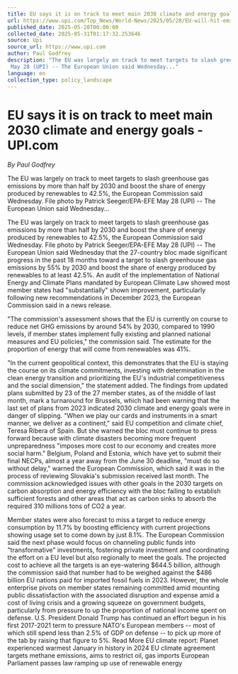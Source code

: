 ```yaml
---
title: EU says it is on track to meet main 2030 climate and energy goals - UPI.com
url: https://www.upi.com/Top_News/World-News/2025/05/28/EU-will-hit-emissions-energy-targets/6581748430636/
published_date: 2025-05-28T00:00:00
collected_date: 2025-05-31T01:17:32.253646
source: Upi
source_url: https://www.upi.com
author: Paul Godfrey
description: "The EU was largely on track to meet targets to slash greenhouse gas emissions by more than half by 2030 and boost the share of energy produced by renewables to 42.5%, the European Commission said Wednesday. File photo by Patrick Seeger/EPA-EFE 
 May 28 (UPI) -- The European Union said Wednesday..."
language: en
collection_type: policy_landscape
---
```


# EU says it is on track to meet main 2030 climate and energy goals - UPI.com

*By Paul Godfrey*

The EU was largely on track to meet targets to slash greenhouse gas emissions by more than half by 2030 and boost the share of energy produced by renewables to 42.5%, the European Commission said Wednesday. File photo by Patrick Seeger/EPA-EFE 
 May 28 (UPI) -- The European Union said Wednesday...

The EU was largely on track to meet targets to slash greenhouse gas emissions by more than half by 2030 and boost the share of energy produced by renewables to 42.5%, the European Commission said Wednesday. File photo by Patrick Seeger/EPA-EFE 
 May 28 (UPI) -- The European Union said Wednesday that the 27-country bloc made significant progress in the past 18 months toward a target to slash greenhouse gas emissions by 55% by 2030 and boost the share of energy produced by renewables to at least 42.5%. 
 An audit of the implementation of National Energy and Climate Plans mandated by European Climate Law showed most member states had "substantially" shown improvement, particularly following new recommendations in December 2023, the European Commission said in a news release.
 
 "The commission's assessment shows that the EU is currently on course to reduce net GHG emissions by around 54% by 2030, compared to 1990 levels, if member states implement fully existing and planned national measures and EU policies," the commission said. 
 The estimate for the proportion of energy that will come from renewables was 41%.
 
 "In the current geopolitical context, this demonstrates that the EU is staying the course on its climate commitments, investing with determination in the clean energy transition and prioritizing the EU's industrial competitiveness and the social dimension," the statement added. 
 The findings from updated plans submitted by 23 of the 27 member states, as of the middle of last month, mark a turnaround for Brussels, which had been warning that the last set of plans from 2023 indicated 2030 climate and energy goals were in danger of slipping. 
 "When we play our cards and instruments in a smart manner, we deliver as a continent," said EU competition and climate chief, Teresa Ribera of Spain. 
 But she warned the bloc must continue to press forward because with climate disasters becoming more frequent unpreparedness "imposes more cost to our economy and creates more social harm." 
 Belgium, Poland and Estonia, which have yet to submit their final NECPs, almost a year away from the June 30 deadline, "must do so without delay," warned the European Commission, which said it was in the process of reviewing Slovakia's submission received last month. 
 The commission acknowledged issues with other goals in the 2030 targets on carbon absorption and energy efficiency with the bloc failing to establish sufficient forests and other areas that act as carbon sinks to absorb the required 310 millions tons of CO2 a year.
 
 Member states were also forecast to miss a target to reduce energy consumption by 11.7% by boosting efficiency with current projections showing usage set to come down by just 8.1%. 
 The European Commission said the next phase would focus on channeling public funds into "transformative" investments, fostering private investment and coordinating the effort on a EU level but also regionally to meet the goals. 
 The projected cost to achieve all the targets is an eye-watering $644.5 billion, although the commission said that number had to be weighed against the $486 billion EU nations paid for imported fossil fuels in 2023. 
 However, the whole enterprise pivots on member states remaining committed amid mounting public dissatisfaction with the associated disruption and expense amid a cost of living crisis and a growing squeeze on government budgets, particularly from pressure to up the proportion of national income spent on defense. 
 U.S. President Donald Trump has continued an effort begun in his first 2017-2021 term to pressure NATO's European members -- most of which still spend less than 2.5% of GDP on defense -- to pick up more of the tab by raising that figure to 5%. 
 Read More 
 EU climate report: Planet experienced warmest January in history in 2024 
 EU climate agreement targets methane emissions, aims to restrict oil, gas imports 
 European Parliament passes law ramping up use of renewable energy